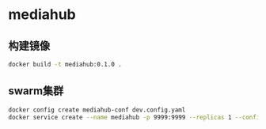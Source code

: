 # mediahub

## 构建镜像
```bash
docker build -t mediahub:0.1.0 .
```

## swarm集群
```bash
docker config create mediahub-conf dev.config.yaml
docker service create --name mediahub -p 9999:9999 --replicas 1 --config src=mediahub-conf,target=/app/config.yaml --network mediahub-net mediahub:0.1.0
```